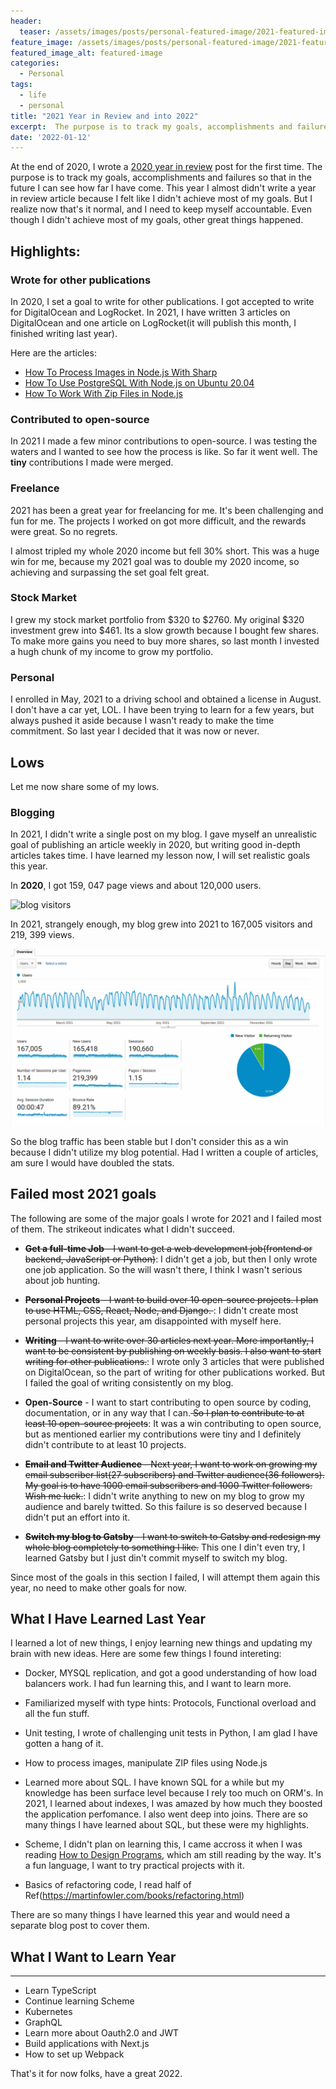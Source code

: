 ```yaml
---
header:
  teaser: /assets/images/posts/personal-featured-image/2021-featured-image.jpg
feature_image: /assets/images/posts/personal-featured-image/2021-featured-image.jpg
featured_image_alt: featured-image
categories:
  - Personal
tags:
  - life
  - personal
title: "2021 Year in Review and into 2022"
excerpt:  The purpose is to track my goals, accomplishments and failures so that in the future I can see how far I have come .
date: '2022-01-12'
---
```



At the end of 2020, I wrote a [2020 year in review]() post for the first time. The purpose is to track my goals, accomplishments and failures so that in the future I can see how far I have come. This year I almost didn't write  a year in review article because I felt like I didn't achieve most of my goals. But I realize now that's it normal, and I need to keep myself accountable. Even though I didn't achieve most of my goals, other great things happened.

## Highlights:

### Wrote for other publications
In 2020, I set a goal to write for other publications. I got accepted to write for DigitalOcean and LogRocket. In 2021,  I have written 3 articles on DigitalOcean and one article on LogRocket(it will publish this month, I finished writing last year).

Here are the articles:
- [How To Process Images in Node.js With Sharp](https://www.digitalocean.com/community/tutorials/how-to-process-images-in-node-js-with-sharp)
- [How To Use PostgreSQL With Node.js on Ubuntu 20.04](https://www.digitalocean.com/community/tutorials/how-to-use-postgresql-with-node-js-on-ubuntu-20-04)
- [How To Work With Zip Files in Node.js](https://www.digitalocean.com/community/tutorials/how-to-work-with-zip-files-in-node-js)

### Contributed to open-source
In 2021 I made a few minor contributions to open-source. I was testing the waters and I wanted to see how the process is like. So far it went well. The **tiny** contributions I made were merged. 

### Freelance
2021 has been a great year for freelancing for me. It's been challenging and fun for me. The projects I worked on got more difficult, and the rewards were great. So no regrets.

I almost tripled my whole 2020 income but fell 30% short. This was a huge win for me, because my 2021 goal was to double my 2020 income, so achieving and surpassing the set goal felt great.

###  Stock Market
I grew my stock market portfolio from $320 to $2760.  My original $320 investment grew into $461. Its a slow growth  because I bought few shares. To make more gains you need to buy more shares, so last month I invested a hugh chunk of my income to grow my portfolio.  

### Personal
I enrolled in May, 2021 to a driving school and obtained a license in August. I don't have a car yet, LOL.  I have been trying to learn for a few years, but always pushed it aside because I wasn't ready to make the time commitment. So last year I decided that it was now or never. 

## Lows
Let me now share some of my lows.

### Blogging

In 2021, I didn't write a single  post on my blog. I gave myself an unrealistic goal of publishing an article weekly in 2020, but writing good in-depth articles takes time. I have learned my lesson now, I will set realistic goals this year.

In **2020**,  I got 159, 047 page views and about 120,000 users.

![blog visitors](/assets/images/posts/2020-12-31-year-in-review/blog-stats.png)

In 2021, strangely enough, my blog grew into 2021 to 167,005 visitors and 219, 399 views.  

![2021 blog visitors](/assets/images/posts/2021-year-in-review/blog-stats.png)

So the blog traffic has been stable but I don't consider this as a win because I didn't utilize my blog potential. Had I written a couple of articles, am sure I would have doubled the stats.

## Failed most 2021 goals

The following are some of the major goals I wrote for 2021 and I failed most of them. The strikeout indicates what  I didn't succeed. 


- <s>**Get a full-time Job** - I want to get a web development job(frontend or backend, JavaScript or Python)</s>: I didn't get a job, but then I only wrote one job application. So the will wasn't there, I think I wasn't serious about job hunting.

- <s> **Personal Projects** - I want to build over 10 open-source projects. I plan to use HTML, CSS, React, Node, and Django. </s>: I didn't create most personal projects this year, am disappointed with myself here.

- <s> **Writing** - I want to write over 30 articles next year. More importantly, I want to be consistent by publishing on weekly basis. I also want to start writing for other publications.</s>: I wrote only 3 articles that were published on DigitalOcean, so the part of writing for other publications worked. But I failed the goal of writing consistently on my blog.
- **Open-Source** - I want to start contributing to open source by coding, documentation, or in any way that I can.<s> So I plan to contribute to at least 10 open-source projects</s>: It was a win contributing to open source, but as mentioned earlier my contributions were tiny and I definitely didn't contribute to at least 10 projects. 
- <s>**Email and Twitter Audience** - Next year, I want to work on growing my email subscriber list(27 subscribers) and Twitter audience(36 followers). My goal is to have 1000 email subscribers and 1000 Twitter followers. Wish me luck.</s>: I didn't write anything to new on my blog to grow my audience and barely twitted. So this failure is so deserved because I didn't put an effort into it. 

- <s>**Switch my blog to Gatsby** - I want to switch to Gatsby and redesign my whole blog completely to something I like.</s> This one I din't even try, I learned Gatsby but I just din't commit myself to switch my blog. 

Since most of the goals in this section I failed, I will attempt them again this year, no  need to make other goals for now.

## What I Have Learned Last Year

I learned a lot of new things, I enjoy learning new things and updating my brain with new ideas. Here are some few things I found intereting:

-  Docker, MYSQL replication, and got a good understanding of how load balancers work. I had fun learning this, and I want to learn more.

- Familiarized myself with type hints: Protocols, Functional overload and all the fun stuff.

- Unit testing, I wrote of challenging unit tests in Python, I am glad I have gotten a hang of it.

- How to process images, manipulate ZIP files using Node.js

-  Learned more about SQL. I have known SQL for a while but my knowledge has been surface level because I rely too much on ORM's. In 2021, I learned about indexes, I was amazed by how much they boosted the application perfomance. I also went deep into  joins. There are so many things I have learned about SQL, but these were my highlights.

- Scheme, I didn't plan on learning this, I came accross it when I was reading [How to Design Programs](https://htdp.org/), which am still reading by the way. It's a fun language, I want to try practical projects with it.

- Basics of refactoring code, I read half of Ref(https://martinfowler.com/books/refactoring.html)  

There are so many things I have learned this year and would need a separate blog post to cover them.

## What I Want to Learn Year
___

- Learn TypeScript
- Continue learning Scheme
- Kubernetes
- GraphQL
- Learn more about Oauth2.0 and JWT
- Build applications with Next.js
- How to set up Webpack


That's it for now folks, have a great 2022.
